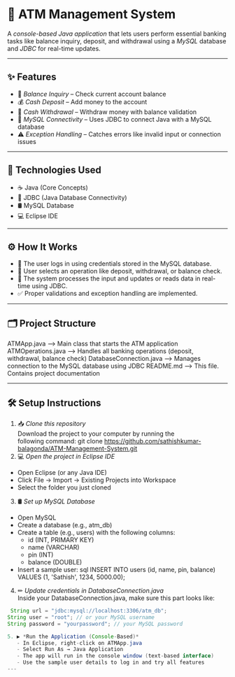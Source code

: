 # 🏦 ATM Management System

A *console-based Java application* that lets users perform essential banking tasks like balance inquiry, deposit, and withdrawal using a *MySQL* database and *JDBC* for real-time updates.

---

## ✨ Features

- 🧾 *Balance Inquiry* – Check current account balance
- 💰 *Cash Deposit* – Add money to the account
- 🏧 *Cash Withdrawal* – Withdraw money with balance validation
- 🔌 *MySQL Connectivity* – Uses JDBC to connect Java with a MySQL database
- ⚠ *Exception Handling* – Catches errors like invalid input or connection issues

---

## 🔧 Technologies Used

- ☕ Java (Core Concepts)
- 🔗 JDBC (Java Database Connectivity)
- 🛢 MySQL Database
- 💻 Eclipse IDE

---

## ⚙ How It Works

- 🔐 The user logs in using credentials stored in the MySQL database.
- 🧾 User selects an operation like deposit, withdrawal, or balance check.
- 🔄 The system processes the input and updates or reads data in real-time using JDBC.
- ✅ Proper validations and exception handling are implemented.

---

## 🗂 Project Structure

ATMApp.java              --> Main class that starts the ATM application
ATMOperations.java       --> Handles all banking operations (deposit, withdrawal, balance check)
DatabaseConnection.java  --> Manages connection to the MySQL database using JDBC
README.md                --> This file. Contains project documentation

---

## 🛠 Setup Instructions

1. 📥 *Clone this repository*  
   Download the project to your computer by running the following command:
   git clone
   https://github.com/sathishkumar-balagonda/ATM-Management-System.git
2. 💻 *Open the project in Eclipse IDE*  
- Open Eclipse (or any Java IDE)
- Click File → Import → Existing Projects into Workspace
- Select the folder you just cloned

3. 🛢 *Set up MySQL Database*  
- Open MySQL
- Create a database (e.g., atm_db)
- Create a table (e.g., users) with the following columns:
  - id (INT, PRIMARY KEY)
  - name (VARCHAR)
  - pin (INT)
  - balance (DOUBLE)
- Insert a sample user:
  sql
  INSERT INTO users (id, name, pin, balance) VALUES (1, 'Sathish', 1234, 5000.00);
  
4. ✏ *Update credentials in DatabaseConnection.java*  
Inside your DatabaseConnection.java, make sure this part looks like:
```java
 String url = "jdbc:mysql://localhost:3306/atm_db";
String user = "root"; // or your MySQL username
String password = "yourpassword"; // your MySQL password

5. ▶ *Run the Application (Console-Based)*  
   - In Eclipse, right-click on ATMApp.java  
   - Select Run As → Java Application  
   - The app will run in the console window (text-based interface)  
   - Use the sample user details to log in and try all features
---

